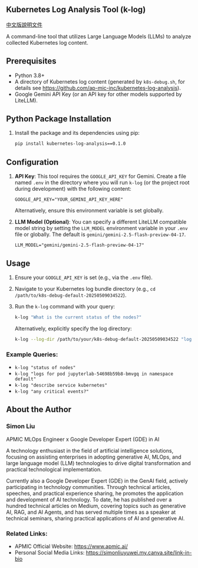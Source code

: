 ## Kubernetes Log Analysis Tool (k-log)

[中文版說明文件](https://github.com/ap-mic-inc/kubernetes-log-analysis/blob/main/package/README_zh_tw.md)

A command-line tool that utilizes Large Language Models (LLMs) to analyze collected Kubernetes log content.

## Prerequisites

-   Python 3.8+
-   A directory of Kubernetes log content (generated by `k8s-debug.sh`, for details see https://github.com/ap-mic-inc/kubernetes-log-analysis).
-   Google Gemini API Key (or an API key for other models supported by LiteLLM).

## Python Package Installation

1.  Install the package and its dependencies using pip:
    ```bash
    pip install kubernetes-log-analysis==0.1.0
    ```

## Configuration

1.  **API Key**: This tool requires the `GOOGLE_API_KEY` for Gemini. Create a file named `.env` in the directory where you will run `k-log` (or the project root during development) with the following content:
    ```env
    GOOGLE_API_KEY="YOUR_GEMINI_API_KEY_HERE"
    ```
    Alternatively, ensure this environment variable is set globally.

2.  **LLM Model (Optional)**: You can specify a different LiteLLM compatible model string by setting the `LLM_MODEL` environment variable in your `.env` file or globally. The default is `gemini/gemini-2.5-flash-preview-04-17`.
    ```env
    LLM_MODEL="gemini/gemini-2.5-flash-preview-04-17"
    ```

## Usage

1.  Ensure your `GOOGLE_API_KEY` is set (e.g., via the `.env` file).
2.  Navigate to your Kubernetes log bundle directory (e.g., `cd /path/to/k8s-debug-default-20250509034522`).
3.  Run the `k-log` command with your query:

    ```bash
    k-log "What is the current status of the nodes?"
    ```
    Alternatively, explicitly specify the log directory:
    ```bash
    k-log --log-dir /path/to/your/k8s-debug-default-20250509034522 "logs for pod kuberay-operator-6ddb59999c-mggc9"
    ```

### Example Queries:

-   `k-log "status of nodes"`
-   `k-log "logs for pod jupyterlab-54698b59b8-bmvgq in namespace default"`
-   `k-log "describe service kubernetes"`
-   `k-log "any critical events?"`

## About the Author

### Simon Liu

APMIC MLOps Engineer x Google Developer Expert (GDE) in AI

A technology enthusiast in the field of artificial intelligence solutions, focusing on assisting enterprises in adopting generative AI, MLOps, and large language model (LLM) technologies to drive digital transformation and practical technological implementation.

Currently also a Google Developer Expert (GDE) in the GenAI field, actively participating in technology communities. Through technical articles, speeches, and practical experience sharing, he promotes the application and development of AI technology. To date, he has published over a hundred technical articles on Medium, covering topics such as generative AI, RAG, and AI Agents, and has served multiple times as a speaker at technical seminars, sharing practical applications of AI and generative AI.

### Related Links:

- APMIC Official Website: https://www.apmic.ai/
- Personal Social Media Links: https://simonliuyuwei.my.canva.site/link-in-bio